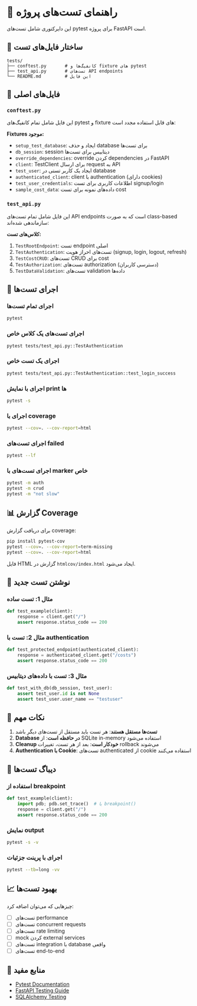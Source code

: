 # 📝 راهنمای تست‌های پروژه

این دایرکتوری شامل تست‌های pytest برای پروژه FastAPI است.

## 📂 ساختار فایل‌های تست

```text
tests/
├── conftest.py       # کانفیگ‌ها و fixture های pytest
├── test_api.py       # تست‌های API endpoints
└── README.md         # این فایل
```

## 🔧 فایل‌های اصلی

### `conftest.py`

این فایل شامل تمام کانفیگ‌های pytest و fixture های قابل استفاده مجدد است:

**Fixtures موجود:**

- `setup_test_database`: ایجاد و حذف database برای تست‌ها
- `db_session`: session دیتابیس برای تست‌ها
- `override_dependencies`: override کردن dependencies در FastAPI
- `client`: TestClient برای ارسال request به API
- `test_user`: ایجاد یک کاربر تستی در database
- `authenticated_client`: client با authentication (دارای cookies)
- `test_user_credentials`: اطلاعات کاربری برای تست signup/login
- `sample_cost_data`: داده‌های نمونه برای تست cost

### `test_api.py`

این فایل شامل تمام تست‌های API endpoints است که به صورت class-based سازماندهی شده‌اند:

**کلاس‌های تست:**

1. `TestRootEndpoint`: تست endpoint اصلی
2. `TestAuthentication`: تست‌های احراز هویت (signup, login, logout, refresh)
3. `TestCostCRUD`: تست‌های CRUD برای cost
4. `TestAuthorization`: تست‌های authorization (دسترسی کاربران)
5. `TestDataValidation`: تست‌های validation داده‌ها

## 🚀 اجرای تست‌ها

### اجرای تمام تست‌ها

```bash
pytest
```

### اجرای تست‌های یک کلاس خاص

```bash
pytest tests/test_api.py::TestAuthentication
```

### اجرای یک تست خاص

```bash
pytest tests/test_api.py::TestAuthentication::test_login_success
```

### اجرای با نمایش print ها

```bash
pytest -s
```

### اجرای با coverage

```bash
pytest --cov=. --cov-report=html
```

### اجرای تست‌های failed

```bash
pytest --lf
```

### اجرای تست‌های با marker خاص

```bash
pytest -m auth
pytest -m crud
pytest -m "not slow"
```

## 📊 گزارش Coverage

برای دریافت گزارش coverage:

```bash
pip install pytest-cov
pytest --cov=. --cov-report=term-missing
pytest --cov=. --cov-report=html
```

فایل HTML گزارش در `htmlcov/index.html` ایجاد می‌شود.

## 🧪 نوشتن تست جدید

### مثال 1: تست ساده

```python
def test_example(client):
    response = client.get("/")
    assert response.status_code == 200
```

### مثال 2: تست با authentication

```python
def test_protected_endpoint(authenticated_client):
    response = authenticated_client.get("/costs")
    assert response.status_code == 200
```

### مثال 3: تست با داده‌های دیتابیس

```python
def test_with_db(db_session, test_user):
    assert test_user.id is not None
    assert test_user.user_name == "testuser"
```

## 📝 نکات مهم

1. **تست‌ها مستقل هستند**: هر تست باید مستقل از تست‌های دیگر باشد
2. **Database در حافظه است**: از SQLite in-memory استفاده می‌شود
3. **Cleanup خودکار است**: بعد از هر تست، تغییرات rollback می‌شوند
4. **Authentication با Cookie**: تست‌های authenticated از cookie استفاده می‌کنند

## 🐛 دیباگ تست‌ها

### استفاده از breakpoint

```python
def test_example(client):
    import pdb; pdb.set_trace()  # یا breakpoint()
    response = client.get("/")
    assert response.status_code == 200
```

### نمایش output

```bash
pytest -s -v
```

### اجرای با پرینت جزئیات

```bash
pytest --tb=long -vv
```

## 📈 بهبود تست‌ها

چیزهایی که می‌توان اضافه کرد:

- [ ] تست‌های performance
- [ ] تست‌های concurrent requests
- [ ] تست‌های rate limiting
- [ ] mock کردن external services
- [ ] تست‌های integration با database واقعی
- [ ] تست‌های end-to-end

## 🔗 منابع مفید

- [Pytest Documentation](https://docs.pytest.org/)
- [FastAPI Testing Guide](https://fastapi.tiangolo.com/tutorial/testing/)
- [SQLAlchemy Testing](https://docs.sqlalchemy.org/en/14/orm/session_transaction.html#joining-a-session-into-an-external-transaction-such-as-for-test-suites)
